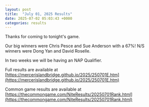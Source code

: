 ```yaml
---
layout: post
title:  "July 01, 2025 Results"
date: 2025-07-02 05:03:43 +0000
categories: results
---
```

Thanks for coming to tonight's game.

Our big winners were Chris Pesce and Sue Anderson with a 67%! N/S winners were Dong Yan and David Roselle.

In two weeks we will be having an NAP Qualifier.

Full results are available at [https://mercerislandbridge.github.io/2025/250701E.htm](https://mercerislandbridge.github.io/2025/250701E.htm)

Common game results are available at [https://thecommongame.com/NiteResults/20250701Rank.html](https://thecommongame.com/NiteResults/20250701Rank.html)
